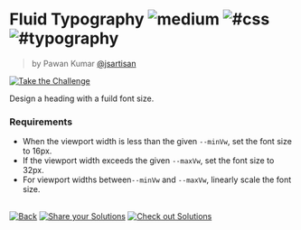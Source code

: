 <!--info-header-start--><h1>Fluid Typography <img src="https://img.shields.io/badge/-medium-d9901a" alt="medium"/> <img src="https://img.shields.io/badge/-%23css-999" alt="#css"/> <img src="https://img.shields.io/badge/-%23typography-999" alt="#typography"/></h1><blockquote><p>by Pawan Kumar <a href="https://github.com/jsartisan" target="_blank">@jsartisan</a></p></blockquote><p><a href="https://frontend-challenges.com/0005-medium-fluid-typography" target="_blank"><img src="https://img.shields.io/badge/-Take%20the%20Challenge-0d99ff?logo=javascript&logoColor=white" alt="Take the Challenge"/></a> </p><!--info-header-end-->

Design a heading with a fuild font size.

### Requirements
- When the viewport width is less than the given `--minVw`, set the font size to 16px.
- If the viewport width exceeds the given `--maxVw`, set the font size to 32px.
- For viewport widths between`--minVw` and `--maxVw`, linearly scale the font size.


<!--info-footer-start--><br><a href="../../README.md" target="_blank"><img src="https://img.shields.io/badge/-Back-grey" alt="Back"/></a> <a href="https://github.com/jsartisan/frontend-challenges/issues/new?labels=answer,5,undefined&title=5%20-%20Fluid%20Typography&body=" target="_blank"><img src="https://img.shields.io/badge/-Share%20your%20Solutions-teal" alt="Share your Solutions"/></a> <a href="https://github.com/jsartisan/frontend-challenges/issues?q=label%3A5+label%3Aanswer+sort%3Areactions-%2B1-desc" target="_blank"><img src="https://img.shields.io/badge/-Check%20out%20Solutions-de5a77?logo=awesome-lists&logoColor=white" alt="Check out Solutions"/></a> <!--info-footer-end-->